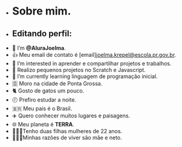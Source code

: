 - # Sobre mim.
- ## Editando perfil:
- 👋 I’m **@AluraJoelma**.
- :+1: Meu email de contato é [email]joelma.krepel@escola.pr.gov.br.
- 👀 I’m interested in aprender e compartilhar projetos e  trabalhos.
- 🎱 Realizo pequenos projetos no Scratch e Javascript.
- 🌱 I’m currently learning  linguagem de programação inicial.
- 🈴 Moro na cidade de Ponta Grossa.
- 🐈 Gosto de gatos um pouco.
- 🕗 Prefiro estudar a noite.
- 🇧🇷 Meu país é o Brasil.
- ✈️ Quero conhecer muitos lugares e paisagens.
- 🌐 Meu planeta é **TERRA**.
- 👩‍👧‍👧Tenho duas filhas mulheres de 22 anos.
- 👩‍👩‍👦Minhas razões de viver são mãe e neto.

